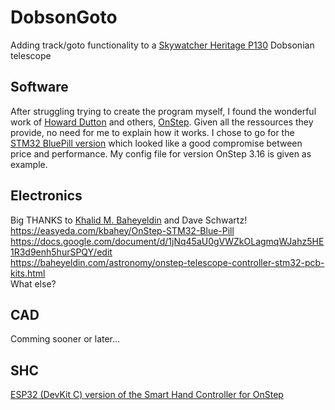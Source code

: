 # DobsonGoto
Adding track/goto functionality to a [Skywatcher Heritage P130](http://www.skywatcher.com/product/heritage-p130/) Dobsonian telescope

## Software
After struggling trying to create the program myself, 
I found the wonderful work of [Howard Dutton](https://github.com/hjd1964) 
and others, [OnStep](https://github.com/hjd1964/OnStep). 
Given all the ressources they provide, no need for me to explain how it works. 
I chose to go for the [STM32 BluePill version](https://onstep.groups.io/g/main/wiki/6408) 
which looked like a good compromise between price and performance. 
My config file for version OnStep 3.16 is given as example.

## Electronics
Big THANKS to [Khalid M. Baheyeldin](https://baheyeldin.com/family/khalid/khalid-m-baheyeldin.html) and Dave Schwartz!  
https://easyeda.com/kbahey/OnStep-STM32-Blue-Pill  
https://docs.google.com/document/d/1jNq45aU0gVWZkOLagmqWJahz5HE1R3d9enh5hurSPQY/edit  
https://baheyeldin.com/astronomy/onstep-telescope-controller-stm32-pcb-kits.html  
What else?  

## CAD
Comming sooner or later...

## SHC
[ESP32 (DevKit C) version of the Smart Hand Controller for OnStep](https://baheyeldin.com/astronomy/onstep-esp32-smart-hand-controller-shc.html)